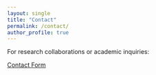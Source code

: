 ```yaml
---
layout: single
title: "Contact"
permalink: /contact/
author_profile: true
---
```


For research collaborations or academic inquiries:

<a href="www.spaceship.com/domains/whois/contact/?d=bo-li.org" class="btn btn--primary">Contact Form</a>

